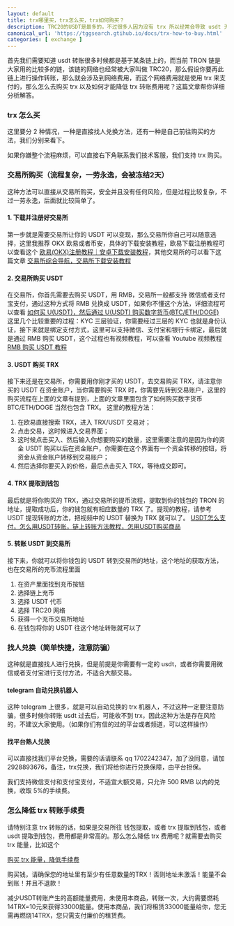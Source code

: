 ```yaml
---
layout: default
title: trx哪里买，trx怎么买，trx如何购买？
description: TRC20的USDT是最多的，不过很多人因为没有 trx 所以经常会导致 usdt 无法转账。那么如何购买 trx。去哪里买，买了以后怎么使用，怎么用最小的手续费等等，这些都是需要知道的，不然很容易会导致手续费过高，转账成本过大。
canonical_url: 'https://tggsearch.gtihub.io/docs/trx-how-to-buy.html'
categories: [ exchange ]
---
```

首先我们需要知道 usdt 转账很多时候都是基于某条链上的，而当前 TRON 链是大家用的比较多的链，该链的网络也经常被大家叫做 TRC20，那么假设你要再此链上进行操作转账，那么就会涉及到网络费用，而这个网络费用就是使用 trx 来支付的，那么怎么去购买 trx 以及如何才能降低 trx 转账费用呢？这篇文章帮你详细分析解答。

### trx 怎么买
这里要分 2 种情况，一种是直接找人兑换方法，还有一种是自己前往购买的方法，我们分别来看下。

<p class="red-text-word">
如果你嫌整个流程麻烦，可以直接右下角联系我们技术客服，我们支持 trx 购买。
</p>

### 交易所购买（流程复杂，一劳永逸，会被冻结2天）
这种方法可以直接从交易所购买，安全并且没有任何风险，但是过程比较复杂，不过一劳永逸，后面就比较简单了。
#### 1. 下载并注册好交易所
第一步就是需要交易所让你的 USDT 可以变现，那么交易所你自己可以随意选择，这里我推荐 OKX 欧易或者币安，具体的下载安装教程，欧易下载注册教程可以查看这个 [欧易(OKX)注册教程｜安卓下载安装教程](./okx-install.html)，其他交易所的可以看下这篇文章 [交易所综合导航，交易所下载安装教程](./coins-index.html)

#### 2. 交易所购买 USDT
在交易所，你首先需要去购买 USDT，用 RMB，交易所一般都支持 微信或者支付宝支付，通过这种方式将 RMB 兑换成 USDT，如果你不懂这个方法，详细流程可以查看 [ 如何买 U(USDT)，然后通过 U(USDT) 购买数字货币(BTC/ETH/DOGE)](./buyu-selleru.html)
这里几个比较重要的过程：KYC 三层验证，你需要经过三层的 KYC 也就是身份认证，接下来就是绑定支付方式，这里可以支持微信、支付宝和银行卡绑定，最后就是通过 RMB 购买 USDT，这个过程也有视频教程，可以查看 Youtube 视频教程 [RMB 购买 USDT 教程](./302.html?target=https://youtu.be/eT9z-N34Y8s)

#### 3. USDT 购买 TRX
接下来还是在交易所，你需要用你刚才买的 USDT，去交易购买 TRX，请注意你买的 USDT 在资金账户，当你需要购买 TRX 时，你需要先转到交易账户，这里的购买流程在上面的文章有提到，上面的文章里面包含了如何购买数字货币 BTC/ETH/DOGE 当然也包含 TRX。
这里的教程方法：
1. 在欧易直接搜索 TRX，进入 TRX/USDT 交易对；
2. 点击交易，这时候进入交易界面；
3. 这时候点击买入、然后输入你想要购买的数量，这里需要注意的是因为你的资金 USDT 购买以后在资金账户，你需要在这个界面有一个资金转移的按钮，将资金从资金账户转移到交易账户；
4. 然后选择你要买入的价格，最后点击买入 TRX，等待成交即可。

#### 4. TRX 提取到钱包
最后就是将你购买的 TRX，通过交易所的提币流程，提取到你的钱包的 TRON 的地址，提取成功后，你的钱包就有相应数量的 TRX 了。提现的教程，请参考 USDT 提现转账的方法，把视频中的 USDT 替换为 TRX 就可以了。
[USDT怎么支付，怎么用USDT转账，链上转账方法教程，怎用USDT购买商品](./302.html?target=https://youtu.be/VpbfOG8UW70)

#### 5. 转账 USDT 到交易所
接下来，你就可以将你钱包的 USDT 转到交易所的地址，这个地址的获取方法，也在交易所的充币流程里面
1. 在资产里面找到充币按钮
2. 选择链上充币
3. 选择 USDT 代币
4. 选择 TRC20 网络
5. 获得一个充币交易所地址
6. 在钱包将你的 USDT 往这个地址转账就可以了

### 找人兑换（简单快捷，注意防骗）
这种就是直接找人进行兑换，但是前提是你需要有一定的 usdt，或者你需要用微信或者支付宝进行支付方法，不适合大额交易。

#### telegram 自动兑换机器人
这种 telegram 上很多，就是可以自动兑换的 trx 机器人，不过这种一定要注意防骗，很多时候你转账 usdt 过去后，可能收不到 trx，因此这种方法是存在风险的，不建议大家使用。（如果你们有信的过的平台或者频道，可以这样操作）

#### 找平台熟人兑换
可以直接找我们平台兑换，需要的话请联系 qq 1702242347，加了没同意，请加 2928893676，备注，trx兑换，我们将给你进行兑换保障，由平台担保。

我们支持微信支付和支付宝支付，不适宜大额交易，只允许 500 RMB 以内的兑换，收取 5%的手续费。

### 怎么降低 trx 转账手续费
请特别注意 trx 转账的话，如果是交易所往 钱包提取，或者 trx 提取到钱包，或者 usdt 提取到钱包，费用都是非常高的。那么怎么降低 trx 费用呢？就需要去购买 trx 能量，比如这个

[购买 trx 能量，降低手续费](./302.html?target=http://tggsearch.shop?from=10664&cid=27&mid=135)

购买钱，请确保您的地址里有至少有任意数量的TRX！否则地址未激活！能量不会到账！并且不退款！

减少USDT转账产生的高额能量费用，未使用本商品，转账一次，大约需要燃耗14TRX=10元来获得33000能量。使用本商品，我们将租赁33000能量给你，您无需再燃烧14TRX，您只需支付廉价的租赁费。